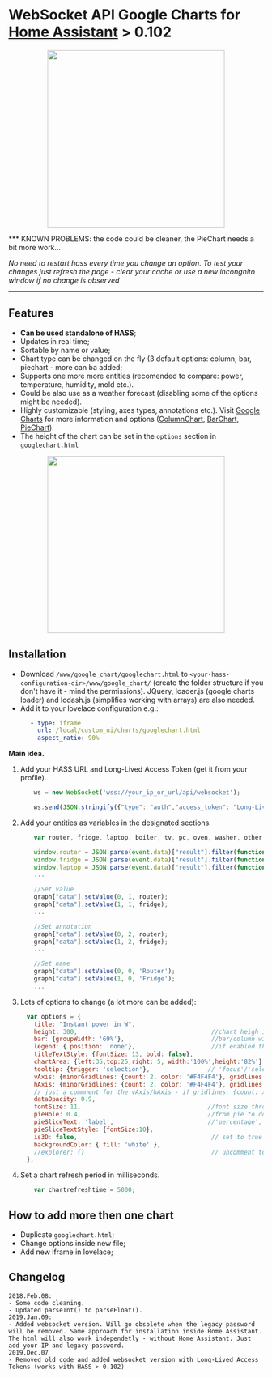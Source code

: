 # WebSocket API Google Charts for [Home Assistant](https://home-assistant.io) > 0.102
<p align="center">
<img src="https://i.imgur.com/XSTSlds.gif" height="350">
</p>
***
KNOWN PROBLEMS: the code could be cleaner, the PieChart needs a bit more work...

_No need to restart hass every time you change an option. To test your changes just refresh the page - clear your cache or use a new incongnito window if no change is observed_
***

## Features
* **Can be used standalone of HASS**;
* Updates in real time;
* Sortable by name or value;
* Chart type can be changed on the fly (3 default options: column, bar, piechart - more can ba added;
* Supports one more more entities (recomended to compare: power, temperature, humidity, mold etc.).
* Could be also use as a weather forecast (disabling some of the options might be needed).
* Highly customizable (styling, axes types, annotations etc.). Visit [Google Charts](https://developers.google.com/chart/interactive/docs/gallery) for more information and options ([ColumnChart](https://developers.google.com/chart/interactive/docs/gallery/columnchart), [BarChart](https://developers.google.com/chart/interactive/docs/gallery/barchart), [PieChart](https://developers.google.com/chart/interactive/docs/gallery/piechart)).
* The height of the chart can be set in the `options` section in `googlechart.html`

<p align="center">
<img src="https://i.imgur.com/HlveuIS.jpg" height="350">
</p>

## Installation
* Download `/www/google_chart/googlechart.html` to `<your-hass-configuration-dir>/www/google_chart/` (create the folder structure if you don't have it - mind the permissions). JQuery, loader.js (google charts loader) and lodash.js (simplifies working with arrays) are also needed.
* Add it to your lovelace configuration e.g.:
```yaml
      - type: iframe
        url: /local/custom_ui/charts/googlechart.html
        aspect_ratio: 90%
```
**Main idea.**
1. Add your HASS URL and Long-Lived Access Token (get it from your profile).
```javascript
       ws = new WebSocket('wss://your_ip_or_url/api/websocket');
```
```javascript
       ws.send(JSON.stringify({"type": "auth","access_token": "Long-Lived-Access-Token"}));
 ```
2. Add your entities as variables in the designated sections.
```javascript
       var router, fridge, laptop, boiler, tv, pc, oven, washer, other, monitor;
```
```javascript
       window.router = JSON.parse(event.data)["result"].filter(function (el) { return el.entity_id == "sensor.router_power"})[0].state;
       window.fridge = JSON.parse(event.data)["result"].filter(function (el) { return el.entity_id == "sensor.fridge_power"})[0].state;
       window.laptop = JSON.parse(event.data)["result"].filter(function (el) { return el.entity_id == "sensor.laptop_power"})[0].state;
       ...
 ```
 ```javascript
        //Set value
        graph["data"].setValue(0, 1, router);
        graph["data"].setValue(1, 1, fridge);
        ...
 ```
  ```javascript
         //Set annotation
         graph["data"].setValue(0, 2, router);
         graph["data"].setValue(1, 2, fridge);
         ...
 ```
  ```javascript
         //Set name
         graph["data"].setValue(0, 0, 'Router');
         graph["data"].setValue(1, 0, 'Fridge');
         ...
 ```
 3. Lots of options to change (a lot more can be added):
 ```javascript
      var options = {
        title: "Instant power in W",
        height: 300,                                     //chart heigh in pixels
        bar: {groupWidth: '69%'},                        //bar/column width - 69% is the golden ratio
        legend: { position: 'none'},                     //if enabled the chartArea option should be modified
        titleTextStyle: {fontSize: 13, bold: false},
        chartArea: {left:35,top:25,right: 5, width:'100%',height:'82%'},
        tooltip: {trigger: 'selection'},                // 'focus'/'selection'/'none'
        vAxis: {minorGridlines: {count: 2, color: '#F4F4F4'}, gridlines: {count: 6}},       //for the column chart 
        hAxis: {minorGridlines: {count: 2, color: '#F4F4F4'}, gridlines: {count: 6}},       //font the bar chart
        // just a commnent for the vAxis/hAxis - if gridlines: {count: x} is set to x=-1(auto) the axis maximum value will change and the chart bars will be most of the time static. I recomend setting it to 5 or more.
        dataOpacity: 0.9,
        fontSize: 11,                                   //font size throughout the chart
        pieHole: 0.4,                                   //from pie to donut - comment or set to 0 to change to pie 
        pieSliceText: 'label',                          //'percentage', 'value' ,'label' ,'none'
        pieSliceTextStyle: {fontSize:10},
        is3D: false,                                     // set to true for 3D pie chart
        backgroundColor: { fill: 'white' },
        //explorer: {}                                   // uncomment to enable pan and zoom in the chart - right click resets
      };
 ```
4. Set a chart refresh period in milliseconds.
```javascript
       var chartrefreshtime = 5000;
```
## How to add more then one chart
* Duplicate `googlechart.html`;
* Change options inside new file;
* Add new iframe in lovelace;

## Changelog
```
2018.Feb.08:
- Some code cleaning. 
- Updated parseInt() to parseFloat().
2019.Jan.09:
- Added websocket version. Will go obsolete when the legacy password will be removed. Same approach for installation inside Home Assistant. The html will also work independetly - without Home Assistant. Just add your IP and legacy password.
2019.Dec.07
- Removed old code and added websocket version with Long-Lived Access Tokens (works with HASS > 0.102) 
```
